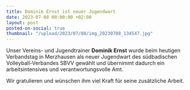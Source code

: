 ```yaml
---
title: Dominik Ernst ist neuer Jugendwart
date: 2023-07-08 00:00:00 +02:00
layout: post
posted-on-social: true
thumbnail: "/upload/2023/07/08/img_20230708_134547.jpg"
---
```


Unser Vereins- und Jugendtrainer **Dominik Ernst** wurde beim heutigen Verbandstag in Merzhausen als neuer Jugendwart des südbadischen Volleyball-Verbandes SBVV gewählt und übernimmt dadurch ein arbeitsintensives und verantwortungsvolle Amt.

Wir gratulieren und wünschen ihm viel Kraft für seine zusätzliche Arbeit. 